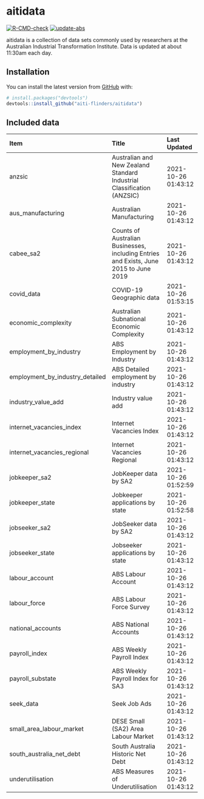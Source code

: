 
<!-- README.md is generated from README.Rmd. Please edit that file -->

# aitidata

<!-- badges: start -->

[![R-CMD-check](https://github.com/aiti-flinders/aitidata/actions/workflows/R-CMD-check.yaml/badge.svg)](https://github.com/aiti-flinders/aitidata/actions/workflows/R-CMD-check.yaml)
[![update-abs](https://github.com/aiti-flinders/aitidata/workflows/update-abs/badge.svg)](https://github.com/aiti-flinders/aitidata/actions)
<!-- badges: end -->

aitidata is a collection of data sets commonly used by researchers at
the Australian Industrial Transformation Institute. Data is updated at
about 11:30am each day.

## Installation

You can install the latest version from [GitHub](https://github.com/)
with:

``` r
# install.packages("devtools")
devtools::install_github("aiti-flinders/aitidata")
```

## Included data

| Item                               | Title                                                                                 | Last Updated        |
| :--------------------------------- | :------------------------------------------------------------------------------------ | :------------------ |
| anzsic                             | Australian and New Zealand Standard Industrial Classification (ANZSIC)                | 2021-10-26 01:43:12 |
| aus\_manufacturing                 | Australian Manufacturing                                                              | 2021-10-26 01:43:12 |
| cabee\_sa2                         | Counts of Australian Businesses, including Entries and Exists, June 2015 to June 2019 | 2021-10-26 01:43:12 |
| covid\_data                        | COVID-19 Geographic data                                                              | 2021-10-26 01:53:15 |
| economic\_complexity               | Australian Subnational Economic Complexity                                            | 2021-10-26 01:43:12 |
| employment\_by\_industry           | ABS Employment by Industry                                                            | 2021-10-26 01:43:12 |
| employment\_by\_industry\_detailed | ABS Detailed employment by industry                                                   | 2021-10-26 01:43:12 |
| industry\_value\_add               | Industry value add                                                                    | 2021-10-26 01:43:12 |
| internet\_vacancies\_index         | Internet Vacancies Index                                                              | 2021-10-26 01:43:12 |
| internet\_vacancies\_regional      | Internet Vacancies Regional                                                           | 2021-10-26 01:43:12 |
| jobkeeper\_sa2                     | JobKeeper data by SA2                                                                 | 2021-10-26 01:52:59 |
| jobkeeper\_state                   | Jobkeeper applications by state                                                       | 2021-10-26 01:52:58 |
| jobseeker\_sa2                     | JobSeeker data by SA2                                                                 | 2021-10-26 01:43:12 |
| jobseeker\_state                   | Jobseeker applications by state                                                       | 2021-10-26 01:43:12 |
| labour\_account                    | ABS Labour Account                                                                    | 2021-10-26 01:43:12 |
| labour\_force                      | ABS Labour Force Survey                                                               | 2021-10-26 01:43:12 |
| national\_accounts                 | ABS National Accounts                                                                 | 2021-10-26 01:43:12 |
| payroll\_index                     | ABS Weekly Payroll Index                                                              | 2021-10-26 01:43:12 |
| payroll\_substate                  | ABS Weekly Payroll Index for SA3                                                      | 2021-10-26 01:43:12 |
| seek\_data                         | Seek Job Ads                                                                          | 2021-10-26 01:43:12 |
| small\_area\_labour\_market        | DESE Small (SA2) Area Labour Market                                                   | 2021-10-26 01:43:12 |
| south\_australia\_net\_debt        | South Australia Historic Net Debt                                                     | 2021-10-26 01:43:12 |
| underutilisation                   | ABS Measures of Underutilisation                                                      | 2021-10-26 01:43:12 |

